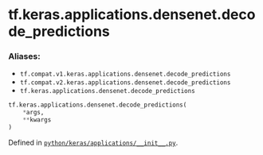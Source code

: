 <div itemscope itemtype="http://developers.google.com/ReferenceObject">
<meta itemprop="name" content="tf.keras.applications.densenet.decode_predictions" />
<meta itemprop="path" content="Stable" />
</div>

# tf.keras.applications.densenet.decode_predictions



### Aliases:

* `tf.compat.v1.keras.applications.densenet.decode_predictions`
* `tf.compat.v2.keras.applications.densenet.decode_predictions`
* `tf.keras.applications.densenet.decode_predictions`

``` python
tf.keras.applications.densenet.decode_predictions(
    *args,
    **kwargs
)
```



Defined in [`python/keras/applications/__init__.py`](/code/stable/tensorflow/python/keras/applications/__init__.py).

<!-- Placeholder for "Used in" -->
